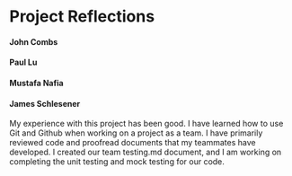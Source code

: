  # Project Reflections

 #### John Combs



 #### Paul Lu



 #### Mustafa Nafia



 #### James Schlesener

My experience with this project has been good.  I have learned how to use Git and Github when working on a project as a
team.  I have primarily reviewed code and proofread documents that my teammates have developed.  I created our team
testing.md document, and I am working on completing the unit testing and mock testing for our code.
